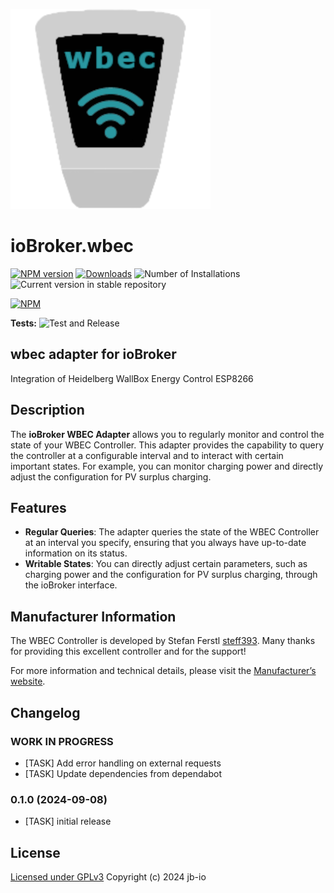 ![Logo](admin/wbec.png)
# ioBroker.wbec

[![NPM version](https://img.shields.io/npm/v/iobroker.wbec.svg)](https://www.npmjs.com/package/iobroker.wbec)
[![Downloads](https://img.shields.io/npm/dm/iobroker.wbec.svg)](https://www.npmjs.com/package/iobroker.wbec)
![Number of Installations](https://iobroker.live/badges/wbec-installed.svg)
![Current version in stable repository](https://iobroker.live/badges/wbec-stable.svg)

[![NPM](https://nodei.co/npm/iobroker.wbec.png?downloads=true)](https://nodei.co/npm/iobroker.wbec/)

**Tests:** ![Test and Release](https://github.com/jb-io/ioBroker.wbec/workflows/Test%20and%20Release/badge.svg)

## wbec adapter for ioBroker

Integration of Heidelberg WallBox Energy Control ESP8266

## Description

The **ioBroker WBEC Adapter** allows you to regularly monitor and control the state of your WBEC Controller. This adapter provides the capability to query the controller at a configurable interval and to interact with certain important states. For example, you can monitor charging power and directly adjust the configuration for PV surplus charging.

## Features

- **Regular Queries**: The adapter queries the state of the WBEC Controller at an interval you specify, ensuring that you always have up-to-date information on its status.
- **Writable States**: You can directly adjust certain parameters, such as charging power and the configuration for PV surplus charging, through the ioBroker interface.

## Manufacturer Information

The WBEC Controller is developed by Stefan Ferstl [steff393](https://github.com/steff393/wbec). Many thanks for providing this excellent controller and for the support!

For more information and technical details, please visit the [Manufacturer’s website](https://steff393.github.io/wbec-site/).


## Changelog
<!--
    Placeholder for the next version (at the beginning of the line):
    ### **WORK IN PROGRESS**
-->
### **WORK IN PROGRESS**
* [TASK] Add error handling on external requests
* [TASK] Update dependencies from dependabot

### 0.1.0 (2024-09-08)
* [TASK] initial release

## License

[Licensed under GPLv3](LICENSE) Copyright (c) 2024 jb-io
